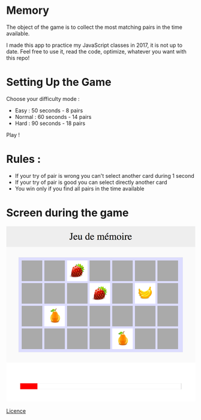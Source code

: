 # Memory

The object of the game is to collect the most matching pairs in the time available.

I made this app to practice my JavaScript classes in 2017, it is not up to date. Feel free to use it, read the code, optimize, whatever you want with this repo!

# Setting Up the Game

Choose your difficulty mode :

- Easy : 50 seconds - 8 pairs
- Normal : 60 seconds - 14 pairs
- Hard : 90 seconds - 18 pairs

Play !

# Rules : 

- If your try of pair is wrong you can't select another card during 1 second
- If your try of pair is good you can select directly another card
- You win only if you find all pairs in the time available

# Screen during the game

![during](docs/images/jeu-memory.png)

[Licence](LICENSE)
